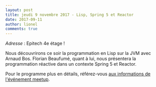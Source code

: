 ```yaml
---
layout: post
title: jeudi 9 novembre 2017 - Lisp, Spring 5 et Reactor
date: 2017-09-11
author: lionel
comments: true
---
```


_Adresse_ : Epitech 4e étage ! 

Nous découvrirons ce soir la programmation en Lisp sur la JVM avec Arnaud Bos. Florian Beaufumé, quant à lui, nous présentera la programmation réactive dans un contexte Spring 5 et Reactor.

Pour le programme plus en détails, référez-vous [aux informations de l'événement meetup](http://www.meetup.com/fr-FR/Toulouse-Java-User-Group/events/244516625/).
